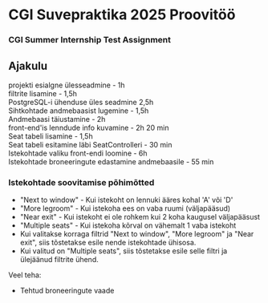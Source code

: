 # CGI Suvepraktika 2025 Proovitöö
### CGI Summer Internship Test Assignment

## Ajakulu
projekti esialgne ülesseadmine - 1h\
filtrite lisamine - 1,5h\
PostgreSQL-i ühenduse üles seadmine 2,5h\
Sihtkohtade andmebaasist lugemine - 1,5h\
Andmebaasi täiustamine - 2h\
front-end'is lenndude info kuvamine - 2h 20 min\
Seat tabeli lisamine - 1,5h\
Seat tabeli esitamine läbi SeatControlleri - 30 min\
Istekohtade valiku front-endi loomine - 6h\
Istekohtade broneeringute edastamine andmebaasile - 55 min

### Istekohtade soovitamise põhimõtted
* "Next to window" - Kui istekoht on lennuki ääres kohal 'A' või 'D'
* "More legroom" - Kui istekoha ees on vaba ruumi (väljapääsud)
* "Near exit" - Kui istekoht ei ole rohkem kui 2 koha kaugusel väljapääsust
* "Multiple seats" - Kui istekoha kõrval on vähemalt 1 vaba istekoht
* Kui valitakse korraga filtrid "Next to window", "More legroom" ja "Near exit",
siis tõstetakse esile nende istekohtade ühisosa.
* Kui valitud on "Multiple seats", siis tõstetakse esile selle filtri ja ülejäänud filtrite ühend.


Veel teha:
* Tehtud broneeringute vaade
